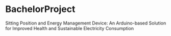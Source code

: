 # BachelorProject
Sitting Position and Energy Management Device: An Arduino-based Solution for Improved Health and Sustainable Electricity Consumption
